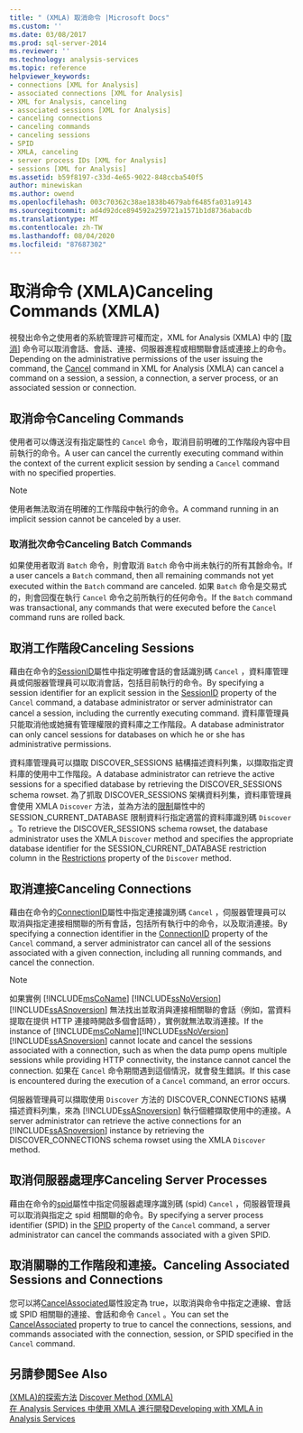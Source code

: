 ```yaml
---
title: " (XMLA) 取消命令 |Microsoft Docs"
ms.custom: ''
ms.date: 03/08/2017
ms.prod: sql-server-2014
ms.reviewer: ''
ms.technology: analysis-services
ms.topic: reference
helpviewer_keywords:
- connections [XML for Analysis]
- associated connections [XML for Analysis]
- XML for Analysis, canceling
- associated sessions [XML for Analysis]
- canceling connections
- canceling commands
- canceling sessions
- SPID
- XMLA, canceling
- server process IDs [XML for Analysis]
- sessions [XML for Analysis]
ms.assetid: b59f8197-c33d-4e65-9022-848ccba540f5
author: minewiskan
ms.author: owend
ms.openlocfilehash: 003c70362c38ae1838b4679abf6485fa031a9143
ms.sourcegitcommit: ad4d92dce894592a259721a1571b1d8736abacdb
ms.translationtype: MT
ms.contentlocale: zh-TW
ms.lasthandoff: 08/04/2020
ms.locfileid: "87687302"
---
```

# <a name="canceling-commands-xmla"></a><span data-ttu-id="af58c-102">取消命令 (XMLA)</span><span class="sxs-lookup"><span data-stu-id="af58c-102">Canceling Commands (XMLA)</span></span>
  <span data-ttu-id="af58c-103">視發出命令之使用者的系統管理許可權而定，XML for Analysis (XMLA) 中的 [[取消](https://docs.microsoft.com/bi-reference/xmla/xml-elements-commands/cancel-element-xmla)] 命令可以取消會話、會話、連接、伺服器進程或相關聯會話或連接上的命令。</span><span class="sxs-lookup"><span data-stu-id="af58c-103">Depending on the administrative permissions of the user issuing the command, the [Cancel](https://docs.microsoft.com/bi-reference/xmla/xml-elements-commands/cancel-element-xmla) command in XML for Analysis (XMLA) can cancel a command on a session, a session, a connection, a server process, or an associated session or connection.</span></span>  
  
## <a name="canceling-commands"></a><span data-ttu-id="af58c-104">取消命令</span><span class="sxs-lookup"><span data-stu-id="af58c-104">Canceling Commands</span></span>  
 <span data-ttu-id="af58c-105">使用者可以傳送沒有指定屬性的 `Cancel` 命令，取消目前明確的工作階段內容中目前執行的命令。</span><span class="sxs-lookup"><span data-stu-id="af58c-105">A user can cancel the currently executing command within the context of the current explicit session by sending a `Cancel` command with no specified properties.</span></span>  
  
> [!NOTE]  
>  <span data-ttu-id="af58c-106">使用者無法取消在明確的工作階段中執行的命令。</span><span class="sxs-lookup"><span data-stu-id="af58c-106">A command running in an implicit session cannot be canceled by a user.</span></span>  
  
### <a name="canceling-batch-commands"></a><span data-ttu-id="af58c-107">取消批次命令</span><span class="sxs-lookup"><span data-stu-id="af58c-107">Canceling Batch Commands</span></span>  
 <span data-ttu-id="af58c-108">如果使用者取消 `Batch` 命令，則會取消 `Batch` 命令中尚未執行的所有其餘命令。</span><span class="sxs-lookup"><span data-stu-id="af58c-108">If a user cancels a `Batch` command, then all remaining commands not yet executed within the `Batch` command are canceled.</span></span> <span data-ttu-id="af58c-109">如果 `Batch` 命令是交易式的，則會回復在執行 `Cancel` 命令之前所執行的任何命令。</span><span class="sxs-lookup"><span data-stu-id="af58c-109">If the `Batch` command was transactional, any commands that were executed before the `Cancel` command runs are rolled back.</span></span>  
  
## <a name="canceling-sessions"></a><span data-ttu-id="af58c-110">取消工作階段</span><span class="sxs-lookup"><span data-stu-id="af58c-110">Canceling Sessions</span></span>  
 <span data-ttu-id="af58c-111">藉由在命令的[SessionID](https://docs.microsoft.com/bi-reference/xmla/xml-elements-properties/id-element-xmla)屬性中指定明確會話的會話識別碼 `Cancel` ，資料庫管理員或伺服器管理員可以取消會話，包括目前執行的命令。</span><span class="sxs-lookup"><span data-stu-id="af58c-111">By specifying a session identifier for an explicit session in the [SessionID](https://docs.microsoft.com/bi-reference/xmla/xml-elements-properties/id-element-xmla) property of the `Cancel` command, a database administrator or server administrator can cancel a session, including the currently executing command.</span></span> <span data-ttu-id="af58c-112">資料庫管理員只能取消他或她擁有管理權限的資料庫之工作階段。</span><span class="sxs-lookup"><span data-stu-id="af58c-112">A database administrator can only cancel sessions for databases on which he or she has administrative permissions.</span></span>  
  
 <span data-ttu-id="af58c-113">資料庫管理員可以擷取 DISCOVER_SESSIONS 結構描述資料列集，以擷取指定資料庫的使用中工作階段。</span><span class="sxs-lookup"><span data-stu-id="af58c-113">A database administrator can retrieve the active sessions for a specified database by retrieving the DISCOVER_SESSIONS schema rowset.</span></span> <span data-ttu-id="af58c-114">為了抓取 DISCOVER_SESSIONS 架構資料列集，資料庫管理員會使用 XMLA `Discover` 方法，並為方法的[限制](https://docs.microsoft.com/bi-reference/xmla/xml-elements-properties/restrictions-element-xmla)屬性中的 SESSION_CURRENT_DATABASE 限制資料行指定適當的資料庫識別碼 `Discover` 。</span><span class="sxs-lookup"><span data-stu-id="af58c-114">To retrieve the DISCOVER_SESSIONS schema rowset, the database administrator uses the XMLA `Discover` method and specifies the appropriate database identifier for the SESSION_CURRENT_DATABASE restriction column in the [Restrictions](https://docs.microsoft.com/bi-reference/xmla/xml-elements-properties/restrictions-element-xmla) property of the `Discover` method.</span></span>  
  
## <a name="canceling-connections"></a><span data-ttu-id="af58c-115">取消連接</span><span class="sxs-lookup"><span data-stu-id="af58c-115">Canceling Connections</span></span>  
 <span data-ttu-id="af58c-116">藉由在命令的[ConnectionID](https://docs.microsoft.com/bi-reference/xmla/xml-elements-properties/connectionid-element-xmla)屬性中指定連接識別碼 `Cancel` ，伺服器管理員可以取消與指定連接相關聯的所有會話，包括所有執行中的命令，以及取消連接。</span><span class="sxs-lookup"><span data-stu-id="af58c-116">By specifying a connection identifier in the [ConnectionID](https://docs.microsoft.com/bi-reference/xmla/xml-elements-properties/connectionid-element-xmla) property of the `Cancel` command, a server administrator can cancel all of the sessions associated with a given connection, including all running commands, and cancel the connection.</span></span>  
  
> [!NOTE]  
>  <span data-ttu-id="af58c-117">如果實例 [!INCLUDE[msCoName](../../includes/msconame-md.md)] [!INCLUDE[ssNoVersion](../../includes/ssnoversion-md.md)] [!INCLUDE[ssASnoversion](../../includes/ssasnoversion-md.md)] 無法找出並取消與連接相關聯的會話（例如，當資料提取在提供 HTTP 連接時開啟多個會話時），實例就無法取消連接。</span><span class="sxs-lookup"><span data-stu-id="af58c-117">If the instance of [!INCLUDE[msCoName](../../includes/msconame-md.md)][!INCLUDE[ssNoVersion](../../includes/ssnoversion-md.md)][!INCLUDE[ssASnoversion](../../includes/ssasnoversion-md.md)] cannot locate and cancel the sessions associated with a connection, such as when the data pump opens multiple sessions while providing HTTP connectivity, the instance cannot cancel the connection.</span></span> <span data-ttu-id="af58c-118">如果在 `Cancel` 命令期間遇到這個情況，就會發生錯誤。</span><span class="sxs-lookup"><span data-stu-id="af58c-118">If this case is encountered during the execution of a `Cancel` command, an error occurs.</span></span>  
  
 <span data-ttu-id="af58c-119">伺服器管理員可以擷取使用 `Discover` 方法的 DISCOVER_CONNECTIONS 結構描述資料列集，來為 [!INCLUDE[ssASnoversion](../../includes/ssasnoversion-md.md)] 執行個體擷取使用中的連接。</span><span class="sxs-lookup"><span data-stu-id="af58c-119">A server administrator can retrieve the active connections for an [!INCLUDE[ssASnoversion](../../includes/ssasnoversion-md.md)] instance by retrieving the DISCOVER_CONNECTIONS schema rowset using the XMLA `Discover` method.</span></span>  
  
## <a name="canceling-server-processes"></a><span data-ttu-id="af58c-120">取消伺服器處理序</span><span class="sxs-lookup"><span data-stu-id="af58c-120">Canceling Server Processes</span></span>  
 <span data-ttu-id="af58c-121">藉由在命令的[spid](https://docs.microsoft.com/bi-reference/xmla/xml-elements-properties/id-element-xmla)屬性中指定伺服器處理序識別碼 (spid) `Cancel` ，伺服器管理員可以取消與指定之 spid 相關聯的命令。</span><span class="sxs-lookup"><span data-stu-id="af58c-121">By specifying a server process identifier (SPID) in the [SPID](https://docs.microsoft.com/bi-reference/xmla/xml-elements-properties/id-element-xmla) property of the `Cancel` command, a server administrator can cancel the commands associated with a given SPID.</span></span>  
  
## <a name="canceling-associated-sessions-and-connections"></a><span data-ttu-id="af58c-122">取消關聯的工作階段和連接。</span><span class="sxs-lookup"><span data-stu-id="af58c-122">Canceling Associated Sessions and Connections</span></span>  
 <span data-ttu-id="af58c-123">您可以將[CancelAssociated](https://docs.microsoft.com/bi-reference/xmla/xml-elements-properties/cancelassociated-element-xmla)屬性設定為 true，以取消與命令中指定之連線、會話或 SPID 相關聯的連接、會話和命令 `Cancel` 。</span><span class="sxs-lookup"><span data-stu-id="af58c-123">You can set the [CancelAssociated](https://docs.microsoft.com/bi-reference/xmla/xml-elements-properties/cancelassociated-element-xmla) property to true to cancel the connections, sessions, and commands associated with the connection, session, or SPID specified in the `Cancel` command.</span></span>  
  
## <a name="see-also"></a><span data-ttu-id="af58c-124">另請參閱</span><span class="sxs-lookup"><span data-stu-id="af58c-124">See Also</span></span>  
 <span data-ttu-id="af58c-125">[&#40;XMLA&#41;的探索方法](https://docs.microsoft.com/bi-reference/xmla/xml-elements-methods-discover) </span><span class="sxs-lookup"><span data-stu-id="af58c-125">[Discover Method &#40;XMLA&#41;](https://docs.microsoft.com/bi-reference/xmla/xml-elements-methods-discover) </span></span>  
 [<span data-ttu-id="af58c-126">在 Analysis Services 中使用 XMLA 進行開發</span><span class="sxs-lookup"><span data-stu-id="af58c-126">Developing with XMLA in Analysis Services</span></span>](developing-with-xmla-in-analysis-services.md)  
  
  
